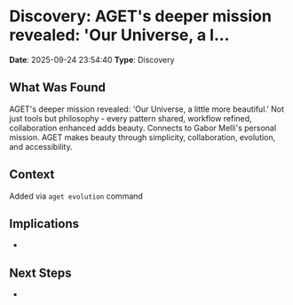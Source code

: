 # Discovery: AGET's deeper mission revealed: 'Our Universe, a l...

**Date**: 2025-09-24 23:54:40
**Type**: Discovery

## What Was Found
AGET's deeper mission revealed: 'Our Universe, a little more beautiful.' Not just tools but philosophy - every pattern shared, workflow refined, collaboration enhanced adds beauty. Connects to Gabor Melli's personal mission. AGET makes beauty through simplicity, collaboration, evolution, and accessibility.

## Context
Added via `aget evolution` command

## Implications
-

## Next Steps
-
